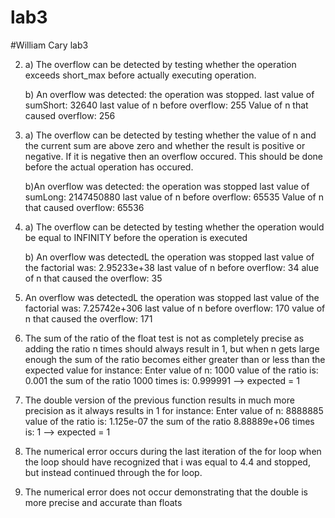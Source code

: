 # lab3

#William Cary
lab3


2.	a) The overflow can be detected by testing whether the operation exceeds short_max before actually executing
		operation.


	b) An overflow was detected: the operation was stopped.
	last value of sumShort: 32640
	last value of n before overflow: 255
	Value of n that caused overflow: 256
	
3. a) The overflow can be detected by testing whether the value of n and the current sum are above zero and whether
	  the result is positive or negative. If it is negative then an overflow occured. This should be done before
	  the actual operation has occured. 
	
   b)An overflow was detected: the operation was stopped
	 last value of sumLong: 2147450880
	 last value of n before overflow: 65535
	 Value of n that caused overflow: 65536
	 

4.	a)	The overflow can be detected by testing whether the operation would be equal to INFINITY before the operation is executed


	b)	An overflow was detectedL the operation was stopped
		last value of the factorial was: 2.95233e+38
		last value of n before overflow: 34
		alue of n that caused the overflow: 35
		
5.	An overflow was detectedL the operation was stopped
	last value of the factorial was: 7.25742e+306
	last value of n before overflow: 170
	value of n that caused the overflow: 171
	

6. The sum of the ratio of the float test is not as completely precise as adding the ratio n times should always result in 1,
	but when n gets large enough the sum of the ratio becomes either greater than or less than the expected value
	for instance:
		Enter value of n: 1000
		value of the ratio is: 0.001
		the sum of the ratio 1000 times is: 0.999991
	--> expected = 1
		
7.	The double version of the previous function results in much more precision as it always results in 1
	for instance: 
		Enter value of n: 8888885
		value of the ratio is: 1.125e-07
		the sum of the ratio 8.88889e+06 times is: 1
	--> expected = 1
	
8.	The numerical error occurs during the last iteration of the for loop when the loop should have recognized that i was
	equal to 4.4 and stopped, but instead continued through the for loop.
	
9. The numerical error does not occur demonstrating that the double is more precise and accurate than floats
